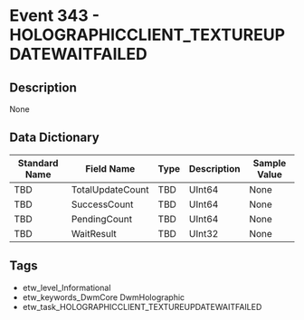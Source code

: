 # Event 343 - HOLOGRAPHICCLIENT_TEXTUREUPDATEWAITFAILED

## Description
None

## Data Dictionary
|Standard Name|Field Name|Type|Description|Sample Value|
|---|---|---|---|---|
|TBD|TotalUpdateCount|TBD|UInt64|None|None|
|TBD|SuccessCount|TBD|UInt64|None|None|
|TBD|PendingCount|TBD|UInt64|None|None|
|TBD|WaitResult|TBD|UInt32|None|None|

## Tags
* etw_level_Informational
* etw_keywords_DwmCore DwmHolographic
* etw_task_HOLOGRAPHICCLIENT_TEXTUREUPDATEWAITFAILED